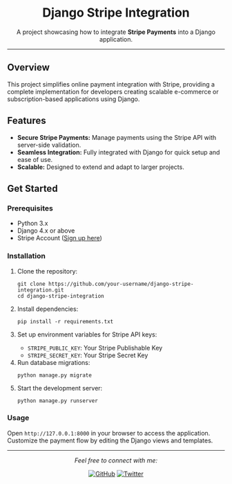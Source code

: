 <!DOCTYPE html>
<html lang="en">
<head>
  <meta charset="UTF-8">
  <meta name="viewport" content="width=device-width, initial-scale=1.0">
  <title>Django Stripe Integration</title>
</head>
<body>
  <div align="center">
    <h1>Django Stripe Integration</h1>
    <p>
      A project showcasing how to integrate <strong>Stripe Payments</strong> into a Django application.
    </p>
  </div>

  <hr>

  <h2>Overview</h2>
  <p>
    This project simplifies online payment integration with Stripe, providing a complete implementation 
    for developers creating scalable e-commerce or subscription-based applications using Django.
  </p>

  <h2>Features</h2>
  <ul>
    <li><strong>Secure Stripe Payments:</strong> Manage payments using the Stripe API with server-side validation.</li>
    <li><strong>Seamless Integration:</strong> Fully integrated with Django for quick setup and ease of use.</li>
    <li><strong>Scalable:</strong> Designed to extend and adapt to larger projects.</li>
  </ul>

  <h2>Get Started</h2>

  <h3>Prerequisites</h3>
  <ul>
    <li>Python 3.x</li>
    <li>Django 4.x or above</li>
    <li>Stripe Account (<a href="https://stripe.com" target="_blank">Sign up here</a>)</li>
  </ul>

  <h3>Installation</h3>
  <ol>
    <li>Clone the repository:
      <pre><code>git clone https://github.com/your-username/django-stripe-integration.git
cd django-stripe-integration</code></pre>
    </li>
    <li>Install dependencies:
      <pre><code>pip install -r requirements.txt</code></pre>
    </li>
    <li>Set up environment variables for Stripe API keys:</li>
    <ul>
      <li><code>STRIPE_PUBLIC_KEY</code>: Your Stripe Publishable Key</li>
      <li><code>STRIPE_SECRET_KEY</code>: Your Stripe Secret Key</li>
    </ul>
    <li>Run database migrations:
      <pre><code>python manage.py migrate</code></pre>
    </li>
    <li>Start the development server:
      <pre><code>python manage.py runserver</code></pre>
    </li>
  </ol>

  <h3>Usage</h3>
  <p>
    Open <code>http://127.0.0.1:8000</code> in your browser to access the application. 
    Customize the payment flow by editing the Django views and templates.
  </p>

  <hr>

  <div align="center">
    <p><i>Feel free to connect with me:</i></p>
    <a href="https://github.com/your-username" target="_blank"><img src="https://img.shields.io/badge/GitHub-%23181717.svg?&style=flat-square&logo=github&logoColor=white" alt="GitHub"></a>
    <a href="https://twitter.com/your-twitter-handle" target="_blank"><img src="https://img.shields.io/badge/Twitter-%231DA1F2.svg?&style=flat-square&logo=twitter&logoColor=white" alt="Twitter"></a>
  </div>
</body>
</html>
